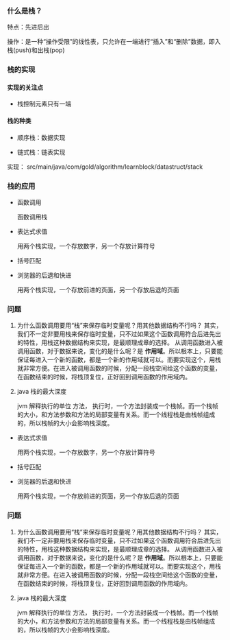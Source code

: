 ### 什么是栈？

特点：先进后出

操作：是一种“操作受限”的线性表，只允许在一端进行“插入”和“删除”数据，即入栈(push)和出栈(pop)

### 栈的实现

#### 实现的关注点

+ 栈控制元素只有一端

#### 栈的种类

+ 顺序栈：数据实现

+ 链式栈：链表实现

实现： src/main/java/com/gold/algorithm/learnblock/datastruct/stack

### 栈的应用

+ 函数调用

  函数调用栈

+ 表达式求值

  用两个栈实现，一个存放数字，另一个存放计算符号

+ 括号匹配

+ 浏览器的后退和快进

  用两个栈实现，一个存放前进的页面，另一个存放后退的页面


### 问题
1. 为什么函数调用要用“栈”来保存临时变量呢？用其他数据结构不行吗？
   其实，我们不一定非要用栈来保存临时变量，只不过如果这个函数调用符合后进先出的特性，用栈这种数据结构来实现，是最顺理成章的选择。
   从调用函数进入被调用函数，对于数据来说，变化的是什么呢？是 **作用域**。所以根本上，只要能保证每进入一个新的函数，都是一个新的作用域就可以。而要实现这个，用栈就非常方便。在进入被调用函数的时候，分配一段栈空间给这个函数的变量，在函数结束的时候，将栈顶复位，正好回到调用函数的作用域内。
   
2. java 栈的最大深度

   jvm 解释执行的单位 方法， 执行时，一个方法封装成一个栈帧。而一个栈帧的大小，和方法参数和方法的局部变量有关系。而一个线程栈是由栈帧组成的，所以栈帧的大小会影响栈深度。
+ 表达式求值

  用两个栈实现，一个存放数字，另一个存放计算符号

+ 括号匹配

+ 浏览器的后退和快进

  用两个栈实现，一个存放前进的页面，另一个存放后退的页面


### 问题
1. 为什么函数调用要用“栈”来保存临时变量呢？用其他数据结构不行吗？
   其实，我们不一定非要用栈来保存临时变量，只不过如果这个函数调用符合后进先出的特性，用栈这种数据结构来实现，是最顺理成章的选择。
   从调用函数进入被调用函数，对于数据来说，变化的是什么呢？是 **作用域**。所以根本上，只要能保证每进入一个新的函数，都是一个新的作用域就可以。而要实现这个，用栈就非常方便。在进入被调用函数的时候，分配一段栈空间给这个函数的变量，在函数结束的时候，将栈顶复位，正好回到调用函数的作用域内。
   
2. java 栈的最大深度

   jvm 解释执行的单位 方法， 执行时，一个方法封装成一个栈帧。而一个栈帧的大小，和方法参数和方法的局部变量有关系。而一个线程栈是由栈帧组成的，所以栈帧的大小会影响栈深度。